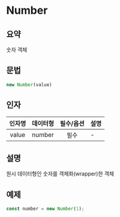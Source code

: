 # Number

## 요약
숫자 객체

## 문법
``` javascript
new Number(value)
```

## 인자
|인자명|데이터형|필수/옵션|설명|
|:--:|:----:|:-----:|:--|
|value|number|필수|-|


## 설명
원시 데이터형인 숫자를 객체화(wrapper)한 객체

## 예제
``` javascript
const number = new Number(1);
```